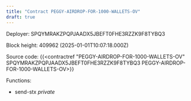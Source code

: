 ```yaml
---
title: "Contract PEGGY-AIRDROP-FOR-1000-WALLETS-OV"
draft: true
---
```

Deployer: SPQYMRAKZPQPJAADX5JBEFT0FHE3RZZK9F8TYBQ3


 



Block height: 409962 (2025-01-01T10:07:18.000Z)

Source code: {{<contractref "PEGGY-AIRDROP-FOR-1000-WALLETS-OV" SPQYMRAKZPQPJAADX5JBEFT0FHE3RZZK9F8TYBQ3 PEGGY-AIRDROP-FOR-1000-WALLETS-OV>}}

Functions:

* send-stx _private_
